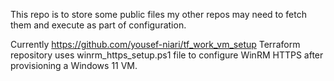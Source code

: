 This repo is to store some public files my other repos may need to fetch them and execute as part of configuration.

Currently https://github.com/yousef-niari/tf_work_vm_setup Terraform repository uses winrm_https_setup.ps1 file to configure WinRM HTTPS after provisioning a Windows 11 VM.
